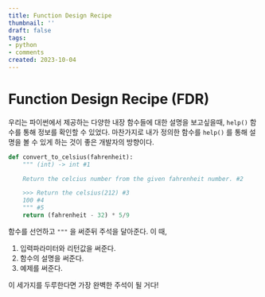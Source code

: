```yaml
---
title: Function Design Recipe
thumbnail: ''
draft: false
tags:
- python
- comments
created: 2023-10-04
---
```


# Function Design Recipe (FDR)

우리는 파이썬에서 제공하는 다양한 내장 함수들에 대한 설명을 보고싶을때, `help()` 함수를 통해 정보를 확인할 수 있었다. 마찬가지로 내가 정의한 함수를 `help()` 를 통해 설명을 볼 수 있게 하는 것이 좋은 개발자의 방향이다.

````python
def convert_to_celsius(fahrenheit):
    """ (int) -> int #1

    Return the celcius number from the given fahrenheit number. #2

    >>> Return the celsius(212) #3
    100 #4
    """ #5
    return (fahrenheit - 32) * 5/9
````

함수를 선언하고 `"""` 을 써준뒤 주석을 달아준다. 이 때,

1. 입력파라미터와 리턴값을 써준다.
1. 함수의 설명을 써준다.
1. 예제를 써준다.

이 세가지를 두루한다면 가장 완벽한 주석이 될 거다!
